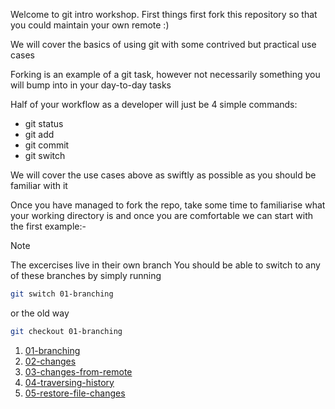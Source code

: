 Welcome to git intro workshop. First things first fork this repository so that you could maintain your own remote :)

We will cover the basics of using git with some contrived but practical use cases

Forking is an example of a git task, however not necessarily something you will bump into in your day-to-day tasks

Half of your workflow as a developer will just be 4 simple commands:

- git status
- git add
- git commit
- git switch

We will cover the use cases above as swiftly as possible as you should be familiar with it

Once you have managed to fork the repo, take some time to familiarise what your working directory is and once you are comfortable we can start with the first example:-

> [!NOTE]
> The excercises live in their own branch
> You should be able to switch to any of these branches by simply running
>
> ```bash
> git switch 01-branching
> ```
>
> or the old way
>
> ```bash
> git checkout 01-branching
> ```

1. [01-branching](https://github.com/akmaluddin/git_git/tree/01-branching)
2. [02-changes](https://github.com/akmaluddin/git_git/tree/02-changes)
3. [03-changes-from-remote](https://github.com/akmaluddin/git_git/tree/03-changes-from-remote)
4. [04-traversing-history](https://github.com/akmaluddin/git_git/tree/04-traversing-history)
5. [05-restore-file-changes](https://github.com/akmaluddin/git_git/tree/05-restore-file-changes)
